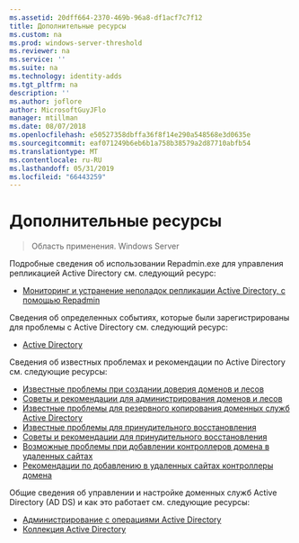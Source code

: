 ```yaml
---
ms.assetid: 20dff664-2370-469b-96a8-df1acf7c7f12
title: Дополнительные ресурсы
ms.custom: na
ms.prod: windows-server-threshold
ms.reviewer: na
ms.service: ''
ms.suite: na
ms.technology: identity-adds
ms.tgt_pltfrm: na
description: ''
ms.author: joflore
author: MicrosoftGuyJFlo
manager: mtillman
ms.date: 08/07/2018
ms.openlocfilehash: e50527358dbffa36f8f14e290a548568e3d0635e
ms.sourcegitcommit: eaf071249b6eb6b1a758b38579a2d87710abfb54
ms.translationtype: MT
ms.contentlocale: ru-RU
ms.lasthandoff: 05/31/2019
ms.locfileid: "66443259"
---
```

# <a name="additional-resources"></a>Дополнительные ресурсы

>Область применения. Windows Server

Подробные сведения об использовании Repadmin.exe для управления репликацией Active Directory см. следующий ресурс: 

- [Мониторинг и устранение неполадок репликации Active Directory, с помощью Repadmin](https://go.microsoft.com/fwlink/?LinkId=122830)

Сведения об определенных событиях, которые были зарегистрированы для проблемы с Active Directory см. следующий ресурс:

- [Active Directory](https://go.microsoft.com/fwlink/?LinkId=122877)

Сведения об известных проблемах и рекомендации по Active Directory см. следующие ресурсы:

- [Известные проблемы при создании доверия доменов и лесов](https://go.microsoft.com/fwlink/?LinkId=128784)
- [Советы и рекомендации для администрирования доменов и лесов](https://go.microsoft.com/fwlink/?LinkId=128785)
- [Известные проблемы для резервного копирования доменных служб Active Directory](https://go.microsoft.com/fwlink/?LinkId=128793)
- [Известные проблемы для принудительного восстановления](https://go.microsoft.com/fwlink/?LinkId=128788)
- [Советы и рекомендации для принудительного восстановления](https://go.microsoft.com/fwlink/?LinkId=128791) 
- [Возможные проблемы при добавлении контроллеров домена в удаленных сайтах](https://go.microsoft.com/fwlink/?LinkId=128794)
- [Рекомендации по добавлению в удаленных сайтах контроллеры домена](https://go.microsoft.com/fwlink/?LinkId=128796)

Общие сведения об управлении и настройке доменных служб Active Directory (AD DS) и как это работает см. следующие ресурсы:

- [Администрирование с операциями Active Directory](https://go.microsoft.com/fwlink/?LinkId=128798)
- [Коллекция Active Directory](https://go.microsoft.com/fwlink/?LinkId=34157)